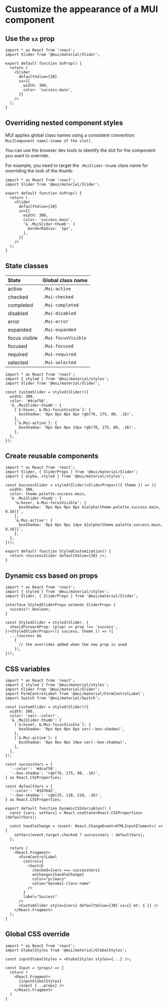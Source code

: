 # Customize the appearance of a MUI component

## Use the `sx` prop

```tsx
import * as React from 'react';
import Slider from '@mui/material/Slider';

export default function SxProp() {
  return (
    <Slider
      defaultValue={30}
      sx={{
        width: 300,
        color: 'success.main',
      }}
    />
  );
}
```

## Overriding nested component styles

MUI applies global class names using a consistent convention: `Mui[Component name]-[name of the slot]`.

You can use the browser dev tools to identify the slot for the component you want to override. 

For example, you need to target the `.MuiSlider-thumb` class name for overriding the look of the thumb:

```tsx
import * as React from 'react';
import Slider from '@mui/material/Slider';

export default function SxProp() {
  return (
    <Slider
      defaultValue={30}
      sx={{
        width: 300,
        color: 'success.main',
        '& .MuiSlider-thumb': {
          borderRadius: '1px',
        },
      }}
    />
  );
}
```

## State classes

| State         | Global class name   |
| :------------ | :------------------ |
| active        | `.Mui-active`       |
| checked       | `.Mui-checked`      |
| completed     | `.Mui-completed`    |
| disabled      | `.Mui-disabled`     |
| error         | `.Mui-error`        |
| expanded      | `.Mui-expanded`     |
| focus visible | `.Mui-focusVisible` |
| focused       | `.Mui-focused`      |
| required      | `.Mui-required`     |
| selected      | `.Mui-selected`     |

```tsx
import * as React from 'react';
import { styled } from '@mui/material/styles';
import Slider from '@mui/material/Slider';

const CustomSlider = styled(Slider)({
  width: 300,
  color: '#4caf50',
  '& .MuiSlider-thumb': {
    [`&:hover, &.Mui-focusVisible`]: {
      boxShadow: '0px 0px 0px 8px rgb(76, 175, 80, .16)',
    },
    [`&.Mui-active`]: {
      boxShadow: '0px 0px 0px 14px rgb(76, 175, 80, .16)',
    },
  },
});
```

## Create reusable components

```tsx
import * as React from 'react';
import Slider, { SliderProps } from '@mui/material/Slider';
import { alpha, styled } from '@mui/material/styles';

const SuccessSlider = styled(Slider)<SliderProps>(({ theme }) => ({
  width: 300,
  color: theme.palette.success.main,
  '& .MuiSlider-thumb': {
    '&:hover, &.Mui-focusVisible': {
      boxShadow: `0px 0px 0px 8px ${alpha(theme.palette.success.main, 0.16)}`,
    },
    '&.Mui-active': {
      boxShadow: `0px 0px 0px 14px ${alpha(theme.palette.success.main, 0.16)}`,
    },
  },
}));

export default function StyledCustomization() {
  return <SuccessSlider defaultValue={30} />;
}
```

## Dynamic css based on props

```tsx
import * as React from 'react';
import { styled } from '@mui/material/styles';
import Slider, { SliderProps } from '@mui/material/Slider';

interface StyledSliderProps extends SliderProps {
  success?: boolean;
}

const StyledSlider = styled(Slider, {
  shouldForwardProp: (prop) => prop !== 'success',
})<StyledSliderProps>(({ success, theme }) => ({
  ...(success &&
    {
      // the overrides added when the new prop is used
    }),
}));
```


## CSS variables

```tsx
import * as React from 'react';
import { styled } from '@mui/material/styles';
import Slider from '@mui/material/Slider';
import FormControlLabel from '@mui/material/FormControlLabel';
import Switch from '@mui/material/Switch';

const CustomSlider = styled(Slider)({
  width: 300,
  color: 'var(--color)',
  '& .MuiSlider-thumb': {
    [`&:hover, &.Mui-focusVisible`]: {
      boxShadow: '0px 0px 0px 8px var(--box-shadow)',
    },
    [`&.Mui-active`]: {
      boxShadow: '0px 0px 0px 14px var(--box-shadow)',
    },
  },
});

const successVars = {
  '--color': '#4caf50',
  '--box-shadow': 'rgb(76, 175, 80, .16)',
} as React.CSSProperties;

const defaultVars = {
  '--color': '#1976d2',
  '--box-shadow': 'rgb(25, 118, 210, .16)',
} as React.CSSProperties;

export default function DynamicCSSVariables() {
  const [vars, setVars] = React.useState<React.CSSProperties>(defaultVars);

  const handleChange = (event: React.ChangeEvent<HTMLInputElement>) => {
    setVars(event.target.checked ? successVars : defaultVars);
  };

  return (
    <React.Fragment>
      <FormControlLabel
        control={
          <Switch
            checked={vars === successVars}
            onChange={handleChange}
            color="primary"
            value="dynamic-class-name"
          />
        }
        label="Success"
      />
      <CustomSlider style={vars} defaultValue={30} sx={{ mt: 1 }} />
    </React.Fragment>
  );
}
```

## Global CSS override

```tsx
import * as React from 'react';
import GlobalStyles from '@mui/material/GlobalStyles';

const inputGlobalStyles = <GlobalStyles styles={...} />;

const Input = (props) => {
  return (
    <React.Fragment>
      {inputGlobalStyles}
      <input {...props} />
    </React.Fragment>
  )
}
```